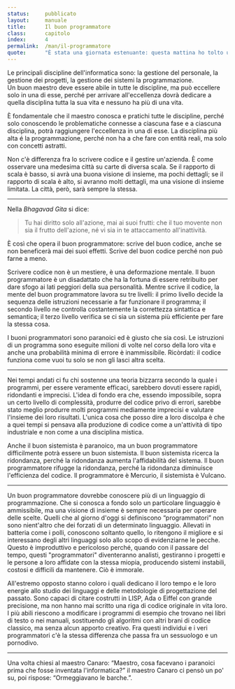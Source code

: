 ```yaml
---
status:     pubblicato
layout:     manuale
title:      Il buon programmatore
class:      capitolo
index:      4
permalink:  /man/il-programmatore
quote:      "È stata una giornata estenuante: questa mattina ho tolto una virgola dal mio codice e stasera ce l'ho rimessa"
---
```


Le principali discipline dell'informatica sono: la gestione del personale, la gestione dei progetti, la gestione dei sistemi la programmazione.  
Un buon maestro deve essere abile in tutte le discipline, ma può
eccellere solo in una di esse, perché per arrivare all'eccellenza dovrà
dedicare a quella disciplina tutta la sua vita e nessuno ha più di una
vita.

È fondamentale che il maestro conosca e pratichi tutte le discipline,
perché solo conoscendo le problematiche connesse a ciascuna fase e a
ciascuna disciplina, potrà raggiungere l'eccellenza in una di esse.
La disciplina più alta é la programmazione, perché non ha a che fare con
entità reali, ma solo con concetti astratti.

Non c'è differenza fra lo scrivere codice e il gestire un'azienda. È
come osservare una medesima città su carte di diversa scala. Se il
rapporto di scala è basso, si avrà una buona visione di insieme, ma
pochi dettagli; se il rapporto di scala è alto, si avranno molti
dettagli, ma una visione di insieme limitata. La città, però, sarà
sempre la stessa.

---

Nella *Bhagavad Gita* si dice:

<blockquote>
Tu hai diritto solo all'azione, mai ai suoi frutti: che il tuo movente
non sia il frutto dell'azione, né vi sia in te attaccamento
all'inattività.
</blockquote>

È così che opera il buon programmatore: scrive del buon codice, anche se
non beneficerà mai dei suoi effetti. Scrive del buon codice perché non
può farne a meno.  

Scrivere codice non è un mestiere, è una deformazione mentale.
Il buon programmatore è un disadattato che ha la fortuna di essere
retribuito per dare sfogo ai lati peggiori della sua personalità.
Mentre scrive il codice, la mente del buon programmatore lavora su tre
livelli: il primo livello decide la sequenza delle istruzioni necessarie
a far funzionare il programma; il secondo livello ne controlla
costantemente la correttezza sintattica e semantica; il terzo livello
verifica se ci sia un sistema più efficiente per fare la stessa cosa.

I buoni programmatori sono paranoici ed è giusto che sia così.
Le istruzioni di un programma sono eseguite milioni di volte nel corso
della loro vita e anche una probabilità minima di errore è
inammissibile.
Ricòrdati: il codice funziona come vuoi tu solo se non gli lasci altra scelta.

---

Nei tempi andati ci fu chi sostenne una teoria bizzarra secondo la quale
i programmi, per essere veramente efficaci, sarebbero dovuti essere
rapidi, ridondanti e imprecisi.
L'idea di fondo era che, essendo impossibile, sopra un certo livello di
complessità, produrre del codice privo di errori, sarebbe stato meglio
produrre molti programmi mediamente imprecisi e valutare l'insieme dei
loro risultati.
L'unica cosa che posso dire a loro discolpa è che a quei tempi si
pensava alla produzione di codice come a un'attività di tipo industriale
e non come a una disciplina mistica.

Anche il buon sistemista è paranoico, ma un buon programmatore
difficilmente potrà essere un buon sistemista.
Il buon sistemista ricerca la ridondanza, perché la ridondanza aumenta
l'affidabilità del sistema.
Il buon programmatore rifugge la ridondanza, perché la ridondanza
diminuisce l'efficienza del codice.
Il programmatore è Mercurio, il sistemista è Vulcano.

---

Un buon programmatore dovrebbe conoscere più di un linguaggio di
programmazione.
Che si conosca a fondo solo un particolare linguaggio è ammissibile, ma
una visione di insieme è sempre necessaria per operare delle scelte.
Quelli che al giorno d'oggi si definiscono “programmatori” non sono
nient'altro che dei forzati di un determinato linguaggio.
Allevati in batteria come i polli, conoscono soltanto quello, lo
ritengono il migliore e si interessano degli altri linguaggi solo allo
scopo di evidenziarne le pecche.
Questo è improduttivo e pericoloso perché, quando con il passare del
tempo, questi "programmatori" diventeranno analisti, gestiranno i
progetti e le persone a loro affidate con la stessa miopia, producendo
sistemi instabili, costosi e difficili da mantenere.
Ciò è immorale.

All'estremo opposto stanno coloro i quali dedicano il loro tempo e le
loro energie allo studio dei linguaggi e delle metodologie di
progettazione del passato.
Sono capaci di citare costrutti in LISP, Ada o Eiffel con grande
precisione, ma non hanno mai scritto una riga di codice originale in
vita loro.
I più abili riescono a modificare i programmi di esempio che trovano nei
libri di testo o nei manuali, sostituendo gli algoritmi con altri brani
di codice classico, ma senza alcun apporto creativo.
Fra questi individui e i veri programmatori c'è la stessa differenza
che passa fra un sessuologo e un pornodivo.

---

Una volta chiesi al maestro Canaro: “Maestro, cosa facevano i paranoici
prima che fosse inventata l'informatica?” il maestro Canaro ci pensò
un po' su, poi rispose: “Ormeggiavano le barche.”.

<!--
    @todo applicare le categorie caratteriali aristoteliche al SW.
    (cfr. Etica Nicomachea)
-->
